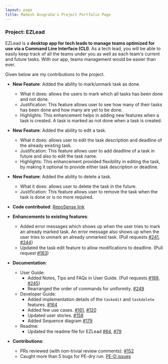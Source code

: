 ```yaml
---
layout: page
title: Mahesh Anugraha's Project Portfolio Page
---
```


### Project: EZLead

EZLead is a **desktop app for tech leads to manage teams optimized for use via a Command Line Interface (CLI)**.
As a tech lead, you will be able to easily keep track of all the teams under you as well as each team's current and
future tasks. With our app, teams management would be easier than ever.

Given below are my contributions to the project.

* **New Feature**: Added the ability to mark/unmark task as done.
    * What it does: allows the users to mark which all tasks has been done and not done.
    * Justification: This feature allows user to see how many of their tasks has been done and how many are yet to be done.
    * Highlights: This enhancement helps in adding new features when a task is created. A task is marked as not done when a task is created.

* **New Feature**: Added the ability to edit a task.
    * What it does: allows user to edit the task description and deadline of the already existing task.
    * Justification: This feature allows user to add deadline of a task in future and also to edit the task name.
    * Highlights: This enhancement provided flexibility in editing the task, by making it optional to provide either task description or deadline.

* **New Feature**: Added the ability to delete a task.
  * What it does: allows user to delete the task in the future.
  * Justification: This feature allows user to remove the task when the task is done or is no more required.

* **Code contributed**: [RepoSense link](https://nus-cs2103-ay2223s1.github.io/tp-dashboard/?search=anuanas2007&breakdown=true&sort=groupTitle&sortWithin=title&since=2022-09-16&timeframe=commit&mergegroup=&groupSelect=groupByRepos&checkedFileTypes=docs~functional-code~test-code~other)

* **Enhancements to existing features**:
    * Added error messages which shows up when the user tries to mark an already marked task. An error message also shows up when the user tries to unmark an already unmarked task. (Pull requests [\#241](https://github.com/AY2223S1-CS2103T-W09-3/tp/pull/241), [\#244](https://github.com/AY2223S1-CS2103T-W09-3/tp/pull/244))
    * Updated the task edit feature to allow modifications to deadline. (Pull request [\#183](https://github.com/AY2223S1-CS2103T-W09-3/tp/issues/183))

* **Documentation**:
    * User Guide:
        * Added Notes, Tips and FAQs in User Guide. (Pull requests [\#189](https://github.com/AY2223S1-CS2103T-W09-3/tp/pull/189/files), [\#245](https://github.com/AY2223S1-CS2103T-W09-3/tp/pull/245/files))
        * Rearranged the order of commands for uniformity. [\#249](https://github.com/AY2223S1-CS2103T-W09-3/tp/pull/249)
    * Developer Guide:
        * Added implementation details of the `taskedit` and `taskdelete` features. [\#164](https://github.com/AY2223S1-CS2103T-W09-3/tp/pull/164)
        * Added few use cases. [\#161](https://github.com/AY2223S1-CS2103T-W09-3/tp/pull/161), [\#120](https://github.com/AY2223S1-CS2103T-W09-3/tp/pull/120)
        * Updated user stories. [\#158](https://github.com/AY2223S1-CS2103T-W09-3/tp/pull/158)
        * Added Sequence diagram [\#179](https://github.com/AY2223S1-CS2103T-W09-3/tp/pull/179)
    * Readme:
        * Updated the readme file for EZLead [\#64](https://github.com/AY2223S1-CS2103T-W09-3/tp/pull/64), [\#79](https://github.com/AY2223S1-CS2103T-W09-3/tp/pull/79)

* **Contributions**:
    * PRs reviewed (with non-trivial review comments): [\#152](https://github.com/AY2223S1-CS2103T-W09-3/tp/pull/152)
    * Caught more than 5 bugs for PE-dry run. [PE-D issues](https://github.com/anuanas2007/ped/issues)

